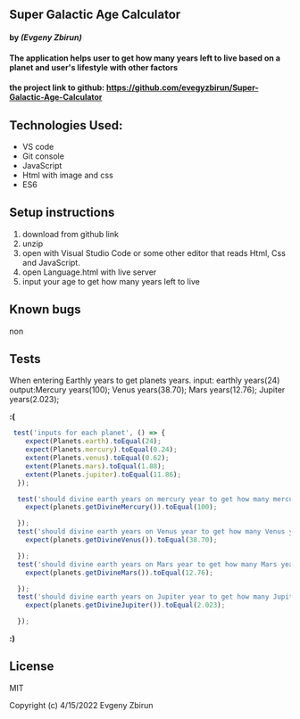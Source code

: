 ## Super Galactic Age Calculator

#### by _**(Evgeny Zbirun)**_

#### The application helps user to get how many years left to live based on a planet and user's lifestyle with other factors



#### the project link to github: https://github.com/evegyzbirun/Super-Galactic-Age-Calculator

## Technologies Used:
* VS code
* Git console
* JavaScript
* Html with image and css
* ES6

## Setup instructions

1. download from github link
2. unzip
3. open with Visual Studio Code or some other editor that reads Html, Css and JavaScript.
4. open Language.html with live server
5. input your age to get how many years left to live


## Known bugs
 non
## Tests
  When entering Earthly years to get planets years.
  input: earthly years(24)
  output:Mercury years(100); Venus years(38.70); Mars years(12.76); Jupiter years(2.023);
  
  
  **:(**

```js
 test('inputs for each planet', () => {
    expect(Planets.earth).toEqual(24);
    expect(Planets.mercury).toEqual(0.24);
    extent(Planets.venus).toEqual(0.62);
    extent(Planets.mars).toEqual(1.88);
    extent(Planets.jupiter).toEqual(11.86);
  });

  test('should divine earth years on mercury year to get how many mercury years in earth years', () => {
    expect(planets.getDivineMercury()).toEqual(100);

  });
  test('should divine earth years on Venus year to get how many Venus years in earth years', () => {
    expect(planets.getDivineVenus()).toEqual(38.70);

  });
  test('should divine earth years on Mars year to get how many Mars years in earth years', () => {
    expect(planets.getDivineMars()).toEqual(12.76);

  });
  test('should divine earth years on Jupiter year to get how many Jupiter years in earth years', () => {
    expect(planets.getDivineJupiter()).toEqual(2.023);

  });
```

**:)**
## License

MIT

Copyright (c) 4/15/2022 Evgeny Zbirun
